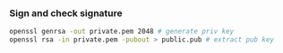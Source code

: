 ### Sign and check signature


```bash
openssl genrsa -out private.pem 2048 # generate priv key
openssl rsa -in private.pem -pubout > public.pub # extract pub key
```
